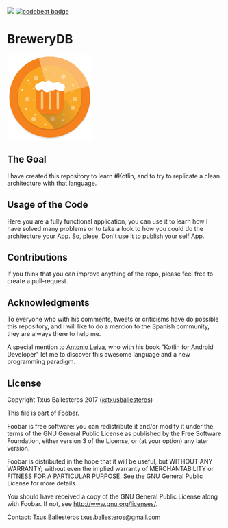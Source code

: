 ![](https://circleci.com/gh/txusballesteros/BreweryDB.svg?&style=shield&circle-token=e2c21e95bb6a281fbffba33d6d8ea78a76df2795) [![codebeat badge](https://codebeat.co/badges/6289c38d-888a-452a-b4b8-d9e14902e1d5)](https://codebeat.co/a/txus-ballesteros/projects/github-com-txusballesteros-brewerydb-master)

BreweryDB
=========

![](art/app_icon/app_icon_200.png)

## The Goal 
I have created this repository to learn #Kotlin, and to try to replicate a clean architecture with that language.

## Usage of the Code
Here you are a fully functional application, you can use it to learn how I have solved many problems or to take a look to how you could do the architecture your App. So, plese, Don't use it to publish your self App.

## Contributions
If you think that you can improve anything of the repo, please feel free to create a pull-request.

## Acknowledgments
To everyone who with his comments, tweets or criticisms have do possible this repository, and I will like to do a mention to the Spanish community, they are always there to help me.

A special mention to [Antonio Leiva](https://antonioleiva.com/), who with his book "Kotlin for Android Developer" let me to discover this awesome language and a new programming paradigm.

## License

Copyright Txus Ballesteros 2017 ([@txusballesteros](https://es.linkedin.com/in/txusballesteros))

This file is part of Foobar.

Foobar is free software: you can redistribute it and/or modify
it under the terms of the GNU General Public License as published by
the Free Software Foundation, either version 3 of the License, or
(at your option) any later version.

Foobar is distributed in the hope that it will be useful,
but WITHOUT ANY WARRANTY; without even the implied warranty of
MERCHANTABILITY or FITNESS FOR A PARTICULAR PURPOSE.  See the
GNU General Public License for more details.

You should have received a copy of the GNU General Public License
along with Foobar.  If not, see <http://www.gnu.org/licenses/>.

Contact: Txus Ballesteros [txus.ballesteros@gmail.com](mailto:txus.ballesteros@gmail.com)